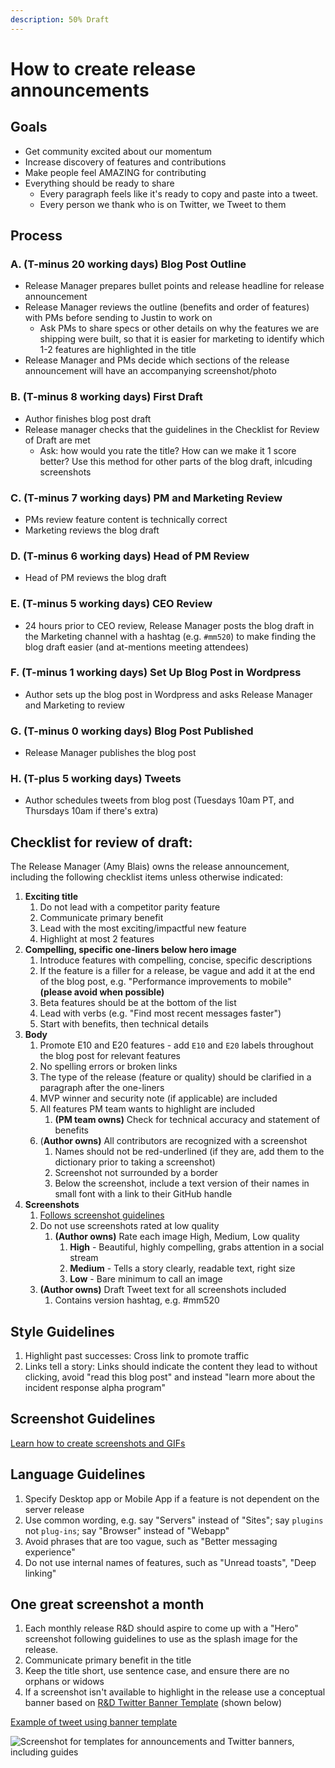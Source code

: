 ```yaml
---
description: 50% Draft
---
```


# How to create release announcements

## **Goals**

* Get community excited about our momentum 
* Increase discovery of features and contributions 
* Make people feel AMAZING for contributing 
* Everything should be ready to share
  * Every paragraph feels like it's ready to copy and paste into a tweet. 
  * Every person we thank who is on Twitter, we Tweet to them

## **Process**

### A. (T-minus 20 working days) Blog Post Outline
* Release Manager prepares bullet points and release headline for release announcement
* Release Manager reviews the outline (benefits and order of features) with PMs before sending to Justin to work on
  - Ask PMs to share specs or other details on why the features we are shipping were built, so that it is easier for marketing to identify which 1-2 features are highlighted in the title
* Release Manager and PMs decide which sections of the release announcement will have an accompanying screenshot/photo

### B. (T-minus 8 working days) First Draft
* Author finishes blog post draft
* Release manager checks that the guidelines in the Checklist for Review of Draft are met
  - Ask: how would you rate the title? How can we make it 1 score better? Use this method for other parts of the blog draft, inlcuding screenshots

### C. (T-minus 7 working days) PM and Marketing Review
* PMs review feature content is technically correct
* Marketing reviews the blog draft

### D. (T-minus 6 working days) Head of PM Review
* Head of PM reviews the blog draft

### E. (T-minus 5 working days) CEO Review
* 24 hours prior to CEO review, Release Manager posts the blog draft in the Marketing channel with a hashtag (e.g. ``#mm520``) to make finding the blog draft easier (and at-mentions meeting attendees)

### F. (T-minus 1 working days) Set Up Blog Post in Wordpress
* Author sets up the blog post in Wordpress and asks Release Manager and Marketing to review

### G. (T-minus 0 working days) Blog Post Published
* Release Manager publishes the blog post

### H. (T-plus 5 working days) Tweets
* Author schedules tweets from blog post \(Tuesdays 10am PT, and Thursdays 10am if there's extra\)

## **Checklist for review of draft:**

The Release Manager \(Amy Blais\) owns the release announcement, including the following checklist items unless otherwise indicated:

1. **Exciting title**
   1. Do not lead with a competitor parity feature 
   2. Communicate primary benefit
   3. Lead with the most exciting/impactful new feature
   4. Highlight at most 2 features
2. **Compelling, specific one-liners below hero image**
   1. Introduce features with compelling, concise, specific descriptions
   2. If the feature is a filler for a release, be vague and add it at the end of the blog post, e.g. "Performance improvements to mobile" **\(please avoid when possible\)**
   3. Beta features should be at the bottom of the list
   4. Lead with verbs (e.g. "Find most recent messages faster")
   5. Start with benefits, then technical details
3. **Body**
   1. Promote E10 and E20 features - add `E10` and `E20` labels throughout the blog post for relevant features
   2. No spelling errors or broken links
   3. The type of the release (feature or quality) should be clarified in a paragraph after the one-liners
   4. MVP winner and security note (if applicable) are included
   5. All features PM team wants to highlight are included
      1. **\(PM team owns\)** Check for technical accuracy and statement of benefits 
   6. \(**Author owns\)** All contributors are recognized with a screenshot 
      1. Names should not be red-underlined \(if they are, add them to the dictionary prior to taking a screenshot\)
      2. Screenshot not surrounded by a border
      3. Below the screenshot, include a text version of their names in small font with a link to their GitHub handle
4. **Screenshots**
   1. [Follows screenshot guidelines](https://handbook.mattermost.com/operations/messaging-and-math/how-to-guides-for-m-and-m/how-to-create-screenshots-and-gifs)
   2. Do not use screenshots rated at low quality
      1. **\(Author owns\)** Rate each image High, Medium, Low quality
         1. **High** - Beautiful, highly compelling, grabs attention in a social stream 
         2. **Medium** - Tells a story clearly, readable text, right size 
         3. **Low** - Bare minimum to call an image 
   3. **\(Author owns\)** Draft Tweet text for all screenshots included
      1. Contains version hashtag, e.g. \#mm520

## **Style Guidelines**

1. Highlight past successes: Cross link to promote traffic 
2. Links tell a story: Links should indicate the content they lead to without clicking, avoid "read this blog post" and instead "learn more about the incident response alpha program"

## Screenshot Guidelines

[Learn how to create screenshots and GIFs](https://handbook.mattermost.com/operations/messaging-and-math/how-to-guides-for-m-and-m/how-to-create-screenshots-and-gifs)

## Language Guidelines
1. Specify Desktop app or Mobile App if a feature is not dependent on the server release
2. Use common wording, e.g. say "Servers" instead of "Sites"; say `plugins` not `plug-ins`; say "Browser" instead of "Webapp"
3. Avoid phrases that are too vague, such as "Better messaging experience"
4. Do not use internal names of features, such as "Unread toasts", "Deep linking"

## One great screenshot a month

1. Each monthly release R&D should aspire to come up with a "Hero" screenshot following guidelines to use as the splash image for the release.
2. Communicate primary benefit in the title
3. Keep the title short, use sentence case, and ensure there are no orphans or widows
4. If a screenshot isn't available to highlight in the release use a conceptual banner based on [R&D Twitter Banner Template](https://community.mattermost.com/files/6bc4cot5xbyi8cfxesgyx6aqdw/public?h=HKLm3FZvOvpylxVk7mUYmeaBQ_rFV_JCEAZ2w5z9fg4) \(shown below\)

[Example of tweet using banner template](https://twitter.com/iantien/status/1217457762772238336)

![Screenshot for templates for announcements and Twitter banners, including guides](../../../.gitbook/assets/image%20%2862%29.png)
